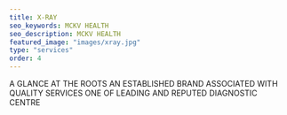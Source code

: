 ```yaml
---
title: X-RAY
seo_keywords: MCKV HEALTH
seo_description: MCKV HEALTH
featured_image: "images/xray.jpg"
type: "services"
order: 4
---
```


A GLANCE AT THE ROOTS AN ESTABLISHED BRAND ASSOCIATED WITH QUALITY SERVICES ONE OF LEADING AND REPUTED DIAGNOSTIC CENTRE  

